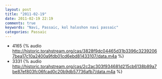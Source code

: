 ```yaml
---
layout: post
title: "2011-02-19"
date: 2011-02-19 22:19
comments: true
keywords: "Navi, Passaic, kol haloshon navi passaic" 
categories: Passaic 
---
```


 * 4165 {% audio http://historic.torahstream.org/cas/3828f9dc04465d31b3396c32392067bea17c10a2400a9fdb01cd6ebd81433107/data.m4a %}
 * 3331 {% audio http://historic.torahstream.org/cas/2c2ac303f934681d215cb6138b89a7be87ef803fc06fcad0c20b9db57736afb7/data.m4a %}

